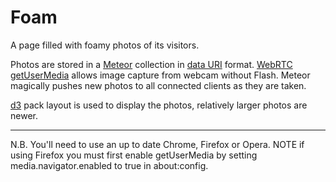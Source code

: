 Foam
====

A page filled with foamy photos of its visitors.

Photos are stored in a [Meteor](http://meteor.com) collection in [data URI](https://en.wikipedia.org/wiki/Data_URI_scheme) format. [WebRTC getUserMedia](http://www.html5rocks.com/en/tutorials/webrtc/basics/#toc-mediastream) allows image capture from webcam without Flash. Meteor magically pushes new photos to all connected clients as they are taken.

[d3](http://d3js.org/) pack layout is used to display the photos, relatively larger photos are newer.

* * *

N.B. You'll need to use an up to date Chrome, Firefox or Opera. NOTE if using Firefox you must first enable getUserMedia by setting media.navigator.enabled to true in about:config.